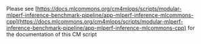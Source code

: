 Please see [https://docs.mlcommons.org/cm4mlops/scripts/modular-mlperf-inference-benchmark-pipeline/app-mlperf-inference-mlcommons-cpp](https://docs.mlcommons.org/cm4mlops/scripts/modular-mlperf-inference-benchmark-pipeline/app-mlperf-inference-mlcommons-cpp) for the documentation of this CM script
